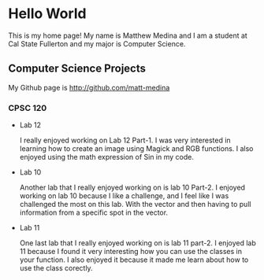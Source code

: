 # Hello World

This is my home page! My name is Matthew Medina and I am a student at Cal State Fullerton and my major is Computer Science.

## Computer Science Projects

My Github page is http://github.com/matt-medina

### CPSC 120

* Lab 12

    I really enjoyed working on Lab 12 Part-1. I was very interested in learning how to create an image using Magick and RGB functions. I also enjoyed using the math expression of Sin in my code.

* Lab 10

    Another lab that I really enjoyed working on is lab 10 Part-2. I enjoyed working on lab 10 because I like a challenge, and I feel like I was challenged the most on this lab. With the vector and then having to pull information from a specific spot in the vector. 

* Lab 11

    One last lab that I really enjoyed working on is lab 11 part-2. I enjoyed lab 11 because I found it very interesting how you can use the classes in your function. I also enjoyed it because it made me learn about how to use the class corectly.
